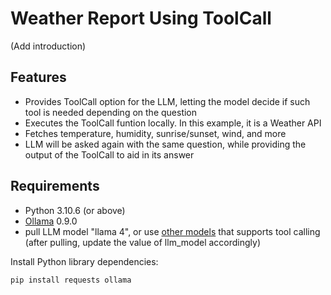 # Weather Report Using ToolCall

(Add introduction)

## Features

- Provides ToolCall option for the LLM, letting the model decide if such tool is needed depending on the question
- Executes the ToolCall funtion locally. In this example, it is a Weather API
- Fetches temperature, humidity, sunrise/sunset, wind, and more
- LLM will be asked again with the same question, while providing the output of the ToolCall to aid in its answer

## Requirements

- Python 3.10.6 (or above)
- [Ollama](https://ollama.com) 0.9.0
- pull LLM model "llama 4", or use [other models](https://ollama.com/blog/streaming-tool) that supports tool calling (after pulling, update the value of llm_model accordingly)

Install Python library dependencies:
```bash
pip install requests ollama
```

